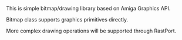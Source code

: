 This is simple bitmap/drawing library based on Amiga Graphics API.

Bitmap class supports graphics primitives directly.

More complex drawing operations will be supported through RastPort.
